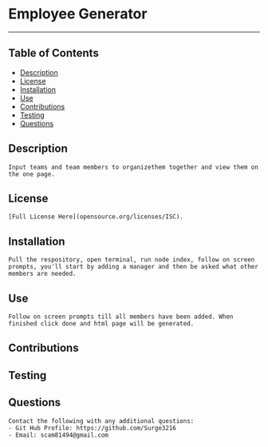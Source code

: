 # Employee Generator
---
## Table of Contents
* [Description](#description)
* [License](#license)
* [Installation](#installation)
* [Use](#use)
* [Contributions](#contributions)
* [Testing](#testing)
* [Questions](#questions)
## Description
    Input teams and team members to organizethem together and view them on the one page.
## License
    [Full License Here](opensource.org/licenses/ISC).
## Installation
    Pull the respository, open terminal, run node index, follow on screen prompts, you'll start by adding a manager and then be asked what other members are needed. 
## Use
    Follow on screen prompts till all members have been added. When finished click done and html page will be generated.
## Contributions
    
## Testing
    
## Questions
    Contact the following with any additional questions:
    - Git Hub Profile: https://github.com/Surge3216
    - Email: scam81494@gmail.com